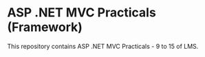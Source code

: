 # ASP .NET MVC Practicals (Framework)
This repository contains ASP .NET MVC Practicals - 9 to 15 of LMS.
